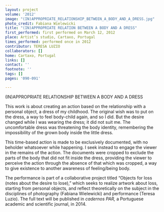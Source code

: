 ```yaml
---
layout: project
volume: '2012'
image: "(IN)APPROPRIATE_RELATIONSHIP_BETWEEN_A_BODY_AND_A_DRESS.jpg"
photo_credit: Fabiana Wielewicki
title: "(IN)APPROPRIATE RELATION BETWEEN A BODY AND A DRESS"
first_performed: first performed on March 12, 2012
place: Artist’s studio, Cartaxo, Portugal
times_performed: performed once in 2012
contributor: TERESA LUZIO
collaborators: []
home: Cartaxo, Portugal
links: []
contact: ''
footnote: ''
tags: []
pages: '090-091'

---
```


(IN)APPROPRIATE RELATIONSHIP BETWEEN A BODY AND A DRESS

This work is about creating an action based on the relationship with a personal object, a dress of my childhood. The original wish was to put on the dress, a way to feel body-child again, and so I did. But the desire changed while I was wearing the dress; it did not suit me. The uncomfortable dress was threatening the body identity, remembering the impossibility of the grown body inside the little dress.

This time-based action is made to be exclusively documented, with no beholder whatsoever while happening. I seek instead to engage the viewer in the remains of the action. The documents were cropped to exclude the parts of the body that did not fit inside the dress, providing the viewer to perceive the action through the absence of that which was cropped, a way to give existence to another awareness of feeling/being body.

The performance is part of a collaborative project titled “Objects for loss (notes about the desire to lose),” which seeks to realize artwork about loss, starting from personal objects, and reflect theoretically on the subject in the disciplines of photography (Fabiana Wielewicki) and performance (Teresa Luzio). The full text will be published in _cadernos PAR,_ a Portuguese academic and scientific journal, in 2014.
